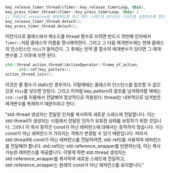 ```cpp
key_release_timer_thread(&Timer::key_release_timerLoop, this),  
key_press_timer_thread(&Timer::key_press_timerLoop, this) {  
// 자동으로 resource를 해제하도록 하고 메인 스레드와 분리되어 스레드를 실행하도록 한다.  
key_release_timer_thread.detach();  
key_press_timer_thread.detach();
```
이런식으로 클래스에서 메소드를 thread 함수로 쓰려면 반드시 첫번째 인자에서 `Timer::`처럼 클래스의 이름을 명시해야한다. 그리고 그 다음 매개변수에는 현재 클래스의 인스턴스인 `this`가 들어간다. 그 후에는 만약 콜 함수의 매개변수가 있다면 그 매개변수를 그 이후에 쓰면 된다.

```cpp
std::thread action_thread(&ActionOperator::frame_of_action,    
	  std::ref(key_pattern));  
action_thread.join();
```
이것은 콜 함수가 static인 경우이다. 이럴때에는 클래스의 인스턴스를 참조할 수 없으므로 `this`를 넣으면 안된다. 그리고 이처럼 key_pattern의 참조를 넘겨줘야할 때에는 `std::ref`를 이용해서 전달해야 정상적으로 적용된다. thread는 내부적으로 넘겨받은 매개변수를 복제하기 때문이라고 한다.

"std::thread 생성자는 전달된 인자를 복사하여 새로운 스레드에 전달합니다. 이는 std::thread가 생성되는 시점에서 전달된 인자가 유효한 상태를 보장하기 위한 것입니다. 그러나 이 복사 동작은 const가 아닌 레퍼런스에 대해서는 동작하지 않습니다. 이는 const가 아닌 레퍼런스가 가리키는 객체가 변경될 수 있기 때문입니다.  따라서 std::thread에 const가 아닌 레퍼런스를 전달하려면, std::ref()를 사용하여 레퍼런스를 전달해야 합니다. std::ref()는 std::reference_wrapper를 반환하는데, 이는 복사 가능한 레퍼런스를 제공합니다. 이렇게 하면 std::thread 생성자는 std::reference_wrapper를 복사하여 새로운 스레드에 전달하고, std::reference_wrapper는 원래의 const가 아닌 레퍼런스를 유지합니다."
